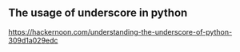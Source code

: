 ## The usage of underscore in python
https://hackernoon.com/understanding-the-underscore-of-python-309d1a029edc
